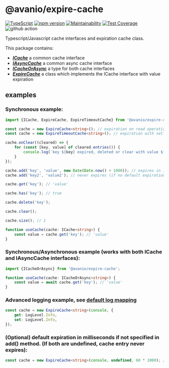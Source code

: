 # @avanio/expire-cache

[![TypeScript](https://badges.frapsoft.com/typescript/code/typescript.svg?v=101)](https://github.com/ellerbrock/typescript-badges/)
[![npm version](https://badge.fury.io/js/@avanio%2Fexpire-cache.svg)](https://badge.fury.io/js/@avanio%2Fexpire-cache)
[![Maintainability](https://api.codeclimate.com/v1/badges/a35459a312c189018ad0/maintainability)](https://codeclimate.com/github/AvanioOy/expire-cache/maintainability)
[![Test Coverage](https://api.codeclimate.com/v1/badges/a35459a312c189018ad0/test_coverage)](https://codeclimate.com/github/AvanioOy/expire-cache/test_coverage)
![github action](https://github.com/AvanioOy/expire-cache/actions/workflows/main.yml/badge.svg?branch=main)

Typescript/Javascript cache interfaces and expiration cache class.

This package contains:

- **_[ICache](./src/interfaces/ICache.ts)_** a common cache interface
- **_[IAsyncCache](./src/interfaces/IAsyncCache.ts)_** a common async cache interface
- **_[ICacheOrAsync](./src/interfaces/ICacheOrAsync.ts)_** a type for both cache interfaces
- **_[ExpireCache](./src/ExpireCache.ts)_** a class which implements the ICache interface with value expiration

## examples

### Synchronous example:

```typescript
import {ICache, ExpireCache, ExpireTimeoutCache} from '@avanio/expire-cache';

const cache = new ExpireCache<string>(); // expiration on read operations
const cache = new ExpireTimeoutCache<string>(); // expiration with setTimeout

cache.onClear((cleared) => {
	for (const [key, value] of cleared.entries()) {
		console.log(`key ${key} expired, deleted or clear with value ${value}`);
	}
});

cache.add('key', 'value', new Date(Date.now() + 1000)); // expires in 1000ms
cache.add('key2', 'value2'); // never expires (if no default expiration is set)

cache.get('key'); // 'value'

cache.has('key'); // true

cache.delete('key');

cache.clear();

cache.size(); // 1

function useCache(cache: ICache<string>) {
	const value = cache.get('key'); // 'value'
}
```

### Synchronous/Asynchronous example (works with both ICache and IAsyncCache interfaces):

```typescript
import {ICacheOrAsync} from '@avanio/expire-cache';

function useCache(cache: ICacheOrAsync<string>) {
	const value = await cache.get('key'); // 'value'
}
```

### Advanced logging example, see [default log mapping](./src/ExpireCache.ts#L4)

```typescript
const cache = new ExpireCache<string>(console, {
	get: LogLevel.Info,
	set: LogLevel.Info,
});
```

### (Optional) default expiration in milliseconds if not specified in add() method. (If both are undefined, cache entry never expires):

```typescript
const cache = new ExpireCache<string>(console, undefined, 60 * 1000); // sets default 60 seconds expiration for add() method
```
